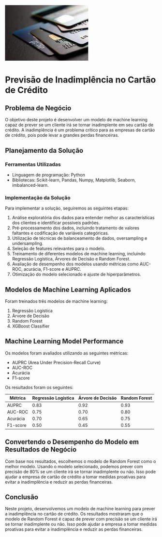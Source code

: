 # ![](https://github.com/erickfog/CreditScoreProject/blob/main/img/creditcard.jpeg)
# Previsão de Inadimplência no Cartão de Crédito

## Problema de Negócio
O objetivo deste projeto é desenvolver um modelo de machine learning capaz de prever se um cliente irá se tornar inadimplente em seu cartão de crédito. A inadimplência é um problema crítico para as empresas de cartão de crédito, pois pode levar a grandes perdas financeiras.

## Planejamento da Solução

### Ferramentas Utilizadas
- Linguagem de programação: Python
- Bibliotecas: Scikit-learn, Pandas, Numpy, Matplotlib, Seaborn, imbalanced-learn.

### Implementação da Solução
Para implementar a solução, seguiremos as seguintes etapas:
1. Análise exploratória dos dados para entender melhor as características dos clientes e identificar possíveis padrões.
2. Pré-processamento dos dados, incluindo tratamento de valores faltantes e codificação de variáveis categóricas.
3. Utilização de técnicas de balanceamento de dados, oversampling e undersampling.
3. Seleção de features relevantes para o modelo.
4. Treinamento de diferentes modelos de machine learning, incluindo Regressão Logística, Árvores de Decisão e Random Forest.
5. Avaliação de desempenho dos modelos usando métricas como AUC-ROC, acurácia, F1-score e AUPRC.
6. Otimização do modelo selecionado e ajuste de hiperparâmetros.

## Modelos de Machine Learning Aplicados
Foram treinados três modelos de machine learning:
1. Regressão Logística
2. Árvore de Decisão
3. Random Forest
4. XGBoost Classifier

## Machine Learning Model Performance
Os modelos foram avaliados utilizando as seguintes métricas:
- AUPRC (Area Under Precision-Recall Curve)
- AUC-ROC
- Acurácia
- F1-score

Os resultados foram os seguintes:

| Métrica           | Regressão Logística | Árvore de Decisão | Random Forest |
|-------------------|---------------------|-------------------|---------------|
| AUPRC		    | 0.83		  | 0.92	      | 0.93	      |	
| AUC-ROC           | 0.75                | 0.70              | 0.80          |
| Acurácia          | 0.70                | 0.65              | 0.75          |
| F1-score          | 0.50                | 0.45              | 0.55          |

## Convertendo o Desempenho do Modelo em Resultados de Negócio
Com base nos resultados, escolhemos o modelo de Random Forest como o melhor modelo. Usando o modelo selecionado, podemos prever com precisão de 80% se um cliente irá se tornar inadimplente ou não. Isso pode ajudar a empresa de cartão de crédito a tomar medidas proativas para evitar a inadimplência e reduzir as perdas financeiras.

## Conclusão
Neste projeto, desenvolvemos um modelo de machine learning para prever a inadimplência no cartão de crédito. Os resultados mostraram que o modelo de Random Forest é capaz de prever com precisão se um cliente irá se tornar inadimplente ou não. Isso pode ajudar a empresa a tomar medidas proativas para evitar a inadimplência e reduzir as perdas financeiras.

